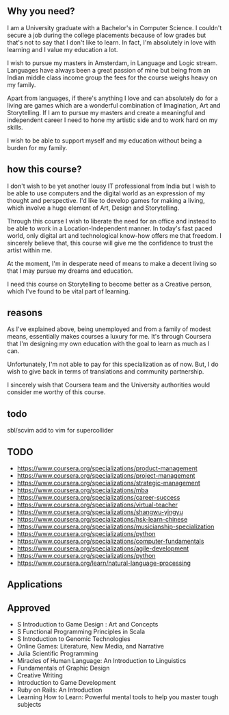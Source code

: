## Why you need?

I am a University graduate with a Bachelor's in Computer Science. I couldn't secure a job during the college placements because of low grades but that's not to say that I don't like to learn. In fact, I'm absolutely in love with learning and I value my education a lot. 

I wish to pursue my masters in Amsterdam, in Language and Logic stream. Languages have always been a great passion of mine but being from an Indian middle class income group the fees for the course weighs heavy on my family.  

Apart from languages, if there's anything I love and can absolutely do for a living are games which are a wonderful combination of Imagination, Art and Storytelling. If I am to pursue my masters and create a meaningful and independent career I need to hone my artistic side and to work hard on my skills. 

I wish to be able to support myself and my education without being a burden for my family.


## how this course?

I don't wish to be yet another lousy IT professional from India but I wish to be able to use computers and the digital world as an expression of my thought and perspective. I'd like to develop games for making a living, which involve a huge element of Art, Design and Storytelling. 

Through this course I wish to liberate the need for an office and instead to be able to work in a Location-Independent manner. In today's fast paced world, only digital art and technological know-how offers me that freedom. I sincerely believe that, this course will give me the confidence to trust the artist within me. 

At the moment, I'm in desperate need of means to make a decent living so that I may pursue my dreams and education. 

I need this course on Storytelling to become better as a Creative person, which I've found to be vital part of learning.

## reasons
As I've explained above, being unemployed and from a family of modest means, essentially makes courses a luxury for me. It's through Coursera that I'm designing my own education with the goal to learn as much as I can.

Unfortunately, I'm not able to pay for this specialization as of now. But, I do wish to give back in terms of translations and community partnership.

I sincerely wish that Coursera team and the University authorities would consider me worthy of this course.

## todo
sbl/scvim
add to vim for supercollider

## TODO


- https://www.coursera.org/specializations/product-management
- https://www.coursera.org/specializations/project-management
- https://www.coursera.org/specializations/strategic-management
- https://www.coursera.org/specializations/mba
- https://www.coursera.org/specializations/career-success
- https://www.coursera.org/specializations/virtual-teacher
- https://www.coursera.org/specializations/shangwu-yingyu
- https://www.coursera.org/specializations/hsk-learn-chinese
- https://www.coursera.org/specializations/musicianship-specialization
- https://www.coursera.org/specializations/python
- https://www.coursera.org/specializations/computer-fundamentals
- https://www.coursera.org/specializations/agile-development
- https://www.coursera.org/specializations/python
- https://www.coursera.org/learn/natural-language-processing


 ## Applications



## Approved

- S Introduction to Game Design : Art and Concepts
- S Functional Programming Principles in Scala
- S Introduction to Genomic Technologies
- Online Games: Literature, New Media, and Narrative
- Julia Scientific Programming
- Miracles of Human Language: An Introduction to Linguistics
- Fundamentals of Graphic Design
- Creative Writing
- Introduction to Game Development 
- Ruby on Rails: An Introduction
- Learning How to Learn: Powerful mental tools to help you master tough subjects 
